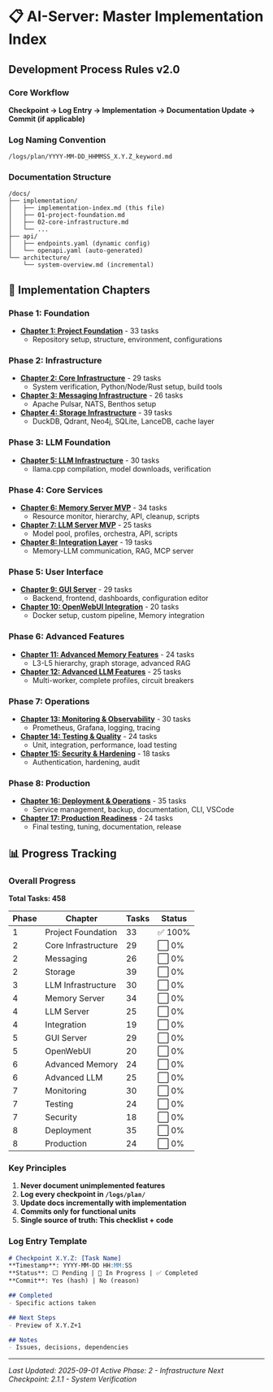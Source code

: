 # 📋 AI-Server: Master Implementation Index

## Development Process Rules v2.0

### Core Workflow
**Checkpoint → Log Entry → Implementation → Documentation Update → Commit (if applicable)**

### Log Naming Convention
`/logs/plan/YYYY-MM-DD_HHMMSS_X.Y.Z_keyword.md`

### Documentation Structure
```
/docs/
├── implementation/
│   ├── implementation-index.md (this file)
│   ├── 01-project-foundation.md
│   ├── 02-core-infrastructure.md
│   └── ...
├── api/
│   ├── endpoints.yaml (dynamic config)
│   └── openapi.yaml (auto-generated)
└── architecture/
    └── system-overview.md (incremental)
```

## 📑 Implementation Chapters

### Phase 1: Foundation
- **[Chapter 1: Project Foundation](01-project-foundation.md)** - 33 tasks
  - Repository setup, structure, environment, configurations

### Phase 2: Infrastructure  
- **[Chapter 2: Core Infrastructure](02-core-infrastructure.md)** - 29 tasks
  - System verification, Python/Node/Rust setup, build tools
- **[Chapter 3: Messaging Infrastructure](03-messaging-infrastructure.md)** - 26 tasks
  - Apache Pulsar, NATS, Benthos setup
- **[Chapter 4: Storage Infrastructure](04-storage-infrastructure.md)** - 39 tasks
  - DuckDB, Qdrant, Neo4j, SQLite, LanceDB, cache layer

### Phase 3: LLM Foundation
- **[Chapter 5: LLM Infrastructure](05-llm-infrastructure.md)** - 30 tasks
  - llama.cpp compilation, model downloads, verification

### Phase 4: Core Services
- **[Chapter 6: Memory Server MVP](06-memory-server-mvp.md)** - 34 tasks
  - Resource monitor, hierarchy, API, cleanup, scripts
- **[Chapter 7: LLM Server MVP](07-llm-server-mvp.md)** - 25 tasks
  - Model pool, profiles, orchestra, API, scripts
- **[Chapter 8: Integration Layer](08-integration-layer.md)** - 19 tasks
  - Memory-LLM communication, RAG, MCP server

### Phase 5: User Interface
- **[Chapter 9: GUI Server](09-gui-server.md)** - 29 tasks
  - Backend, frontend, dashboards, configuration editor
- **[Chapter 10: OpenWebUI Integration](10-openwebui-integration.md)** - 20 tasks
  - Docker setup, custom pipeline, Memory integration

### Phase 6: Advanced Features
- **[Chapter 11: Advanced Memory Features](11-advanced-memory.md)** - 24 tasks
  - L3-L5 hierarchy, graph storage, advanced RAG
- **[Chapter 12: Advanced LLM Features](12-advanced-llm.md)** - 25 tasks
  - Multi-worker, complete profiles, circuit breakers

### Phase 7: Operations
- **[Chapter 13: Monitoring & Observability](13-monitoring.md)** - 30 tasks
  - Prometheus, Grafana, logging, tracing
- **[Chapter 14: Testing & Quality](14-testing.md)** - 24 tasks
  - Unit, integration, performance, load testing
- **[Chapter 15: Security & Hardening](15-security.md)** - 18 tasks
  - Authentication, hardening, audit

### Phase 8: Production
- **[Chapter 16: Deployment & Operations](16-deployment.md)** - 35 tasks
  - Service management, backup, documentation, CLI, VSCode
- **[Chapter 17: Production Readiness](17-production.md)** - 24 tasks
  - Final testing, tuning, documentation, release

## 📊 Progress Tracking

### Overall Progress
**Total Tasks: 458**

| Phase | Chapter | Tasks | Status |
|-------|---------|-------|--------|
| 1 | Project Foundation | 33 | ✅ 100% |
| 2 | Core Infrastructure | 29 | ⬜ 0% |
| 2 | Messaging | 26 | ⬜ 0% |
| 2 | Storage | 39 | ⬜ 0% |
| 3 | LLM Infrastructure | 30 | ⬜ 0% |
| 4 | Memory Server | 34 | ⬜ 0% |
| 4 | LLM Server | 25 | ⬜ 0% |
| 4 | Integration | 19 | ⬜ 0% |
| 5 | GUI Server | 29 | ⬜ 0% |
| 5 | OpenWebUI | 20 | ⬜ 0% |
| 6 | Advanced Memory | 24 | ⬜ 0% |
| 6 | Advanced LLM | 25 | ⬜ 0% |
| 7 | Monitoring | 30 | ⬜ 0% |
| 7 | Testing | 24 | ⬜ 0% |
| 7 | Security | 18 | ⬜ 0% |
| 8 | Deployment | 35 | ⬜ 0% |
| 8 | Production | 24 | ⬜ 0% |

### Key Principles
1. **Never document unimplemented features**
2. **Log every checkpoint in `/logs/plan/`**
3. **Update docs incrementally with implementation**
4. **Commits only for functional units**
5. **Single source of truth: This checklist + code**

### Log Entry Template
```markdown
# Checkpoint X.Y.Z: [Task Name]
**Timestamp**: YYYY-MM-DD HH:MM:SS
**Status**: ⬜ Pending | 🔄 In Progress | ✅ Completed
**Commit**: Yes (hash) | No (reason)

## Completed
- Specific actions taken

## Next Steps
- Preview of X.Y.Z+1

## Notes
- Issues, decisions, dependencies
```

---
*Last Updated: 2025-09-01*
*Active Phase: 2 - Infrastructure*
*Next Checkpoint: 2.1.1 - System Verification*